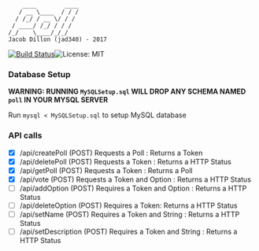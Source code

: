 ```
    ____        ____
   / __ \____  / / /
  / /_/ / __ \/ / /
 / ____/ /_/ / / /
/_/    \____/_/_/
Jacob Dillon (jad340) - 2017
```


[![Build Status](https://travis-ci.org/jad340/poll.svg?branch=master)](https://travis-ci.org/jad340/poll)![License: MIT](https://img.shields.io/badge/license-MIT-blue.svg)


### Database Setup ###
**WARNING: RUNNING `MySQLSetup.sql` WILL DROP ANY SCHEMA NAMED `poll` IN YOUR MYSQL SERVER**

Run `mysql < MySQLSetup.sql` to setup MySQL database


### API calls ###
- [x] /api/createPoll (POST) Requests a Poll : Returns a Token
- [x] /api/deletePoll (POST) Requests a Token : Returns a HTTP Status
- [x] /api/getPoll (POST) Requests a Token : Returns a Poll
- [x] /api/vote (POST) Requests a Token and Option : Returns a HTTP Status
- [ ] /api/addOption (POST) Requires a Token and Option : Returns a HTTP Status
- [ ] /api/deleteOption (POST) Requires a Token: Returns a HTTP Status
- [ ] /api/setName (POST) Requires a Token and String : Returns a HTTP Status
- [ ] /api/setDescription (POST) Requires a Token and String : Returns a HTTP Status
